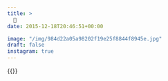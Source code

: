 ```yaml
---
title: >
  🌛
date: 2015-12-18T20:46:51+00:00

image: "/img/984d22a05a98202f19e25f8844f8945e.jpg"
draft: false
instagram: true
---
```


{{<photo src="/img/984d22a05a98202f19e25f8844f8945e.jpg">}}
